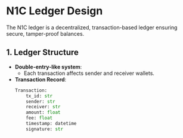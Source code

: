 # N1C Ledger Design

The N1C ledger is a decentralized, transaction-based ledger ensuring secure, tamper-proof balances.

## 1. Ledger Structure
- **Double-entry-like system**:
  - Each transaction affects sender and receiver wallets.
- **Transaction Record**:
  ```python
  Transaction:
      tx_id: str
      sender: str
      receiver: str
      amount: float
      fee: float
      timestamp: datetime
      signature: str
